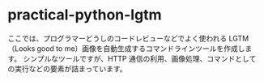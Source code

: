# practical-python-lgtm
ここでは、プログラマーどうしのコードレビューなどでよく使われる LGTM（Looks good to me）画像を自動生成するコマンドラインツールを作成します。
シンプルなツールですが、HTTP 通信の利用、画像処理、コマンドとしての実行などの要素が詰まっています。